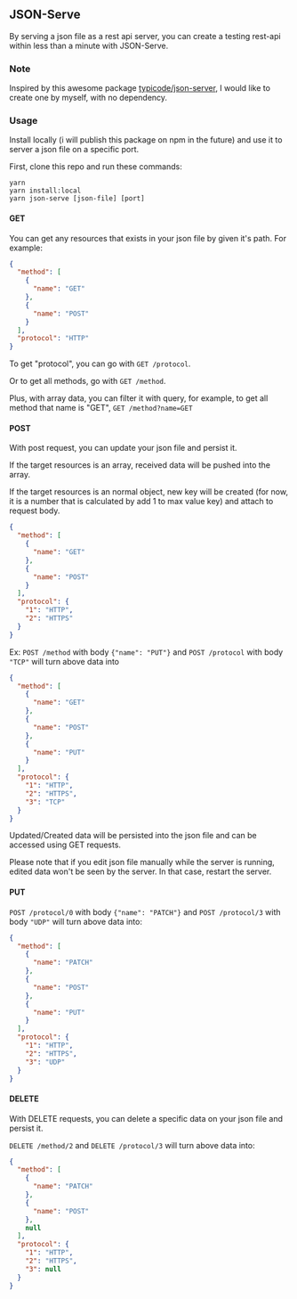 ## JSON-Serve

By serving a json file as a rest api server, you can create a testing rest-api within less than a minute with JSON-Serve.

### Note

Inspired by this awesome package [typicode/json-server](https://github.com/typicode/json-server), I would like to create one by myself, with no dependency.

### Usage

Install locally (i will publish this package on npm in the future) and use it to server a json file on a specific port.

First, clone this repo and run these commands:

```shell
yarn
yarn install:local
yarn json-serve [json-file] [port]
```

#### GET

You can get any resources that exists in your json file by given it's path. For example:

```json
{
  "method": [
    {
      "name": "GET"
    },
    {
      "name": "POST"
    }
  ],
  "protocol": "HTTP"
}
```

To get "protocol", you can go with `GET /protocol`.

Or to get all methods, go with `GET /method`.

Plus, with array data, you can filter it with query, for example, to get all method that name is "GET", `GET /method?name=GET`

#### POST

With post request, you can update your json file and persist it.

If the target resources is an array, received data will be pushed into the array.

If the target resources is an normal object, new key will be created (for now, it is a number that is calculated by add 1 to max value key) and attach to request body.

<!-- If the target resources does not exist, it will be created if it ancestors already exist. For example: -->

```json
{
  "method": [
    {
      "name": "GET"
    },
    {
      "name": "POST"
    }
  ],
  "protocol": {
    "1": "HTTP",
    "2": "HTTPS"
  }
}
```

<!-- with above data, `POST /C/code/repos` or `POST /C/rom`, etc will be created. However, `POST C/exe/vscode` or `POST C/exo/vscode`, will return a `400 Bad request` response. -->

Ex: `POST /method` with body `{"name": "PUT"}` and `POST /protocol` with body `"TCP"` will turn above data into

```json
{
  "method": [
    {
      "name": "GET"
    },
    {
      "name": "POST"
    },
    {
      "name": "PUT"
    }
  ],
  "protocol": {
    "1": "HTTP",
    "2": "HTTPS",
    "3": "TCP"
  }
}
```

Updated/Created data will be persisted into the json file and can be accessed using GET requests.

Please note that if you edit json file manually while the server is running, edited data won't be seen by the server. In that case, restart the server.

#### PUT

`POST /protocol/0` with body `{"name": "PATCH"}` and `POST /protocol/3` with body `"UDP"` will turn above data into:

```json
{
  "method": [
    {
      "name": "PATCH"
    },
    {
      "name": "POST"
    },
    {
      "name": "PUT"
    }
  ],
  "protocol": {
    "1": "HTTP",
    "2": "HTTPS",
    "3": "UDP"
  }
}
```

#### DELETE

With DELETE requests, you can delete a specific data on your json file and persist it.

<!-- With array data, query will help you filtering it. -->

`DELETE /method/2` and `DELETE /protocol/3` will turn above data into:

```json
{
  "method": [
    {
      "name": "PATCH"
    },
    {
      "name": "POST"
    },
    null
  ],
  "protocol": {
    "1": "HTTP",
    "2": "HTTPS",
    "3": null
  }
}
```
